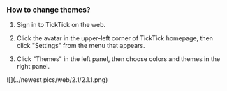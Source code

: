 ### How to change themes?

1. Sign in to TickTick on the web.

2. Click the avatar in the upper-left corner of TickTick homepage, then click "Settings" from the menu that appears.

3. Click "Themes" in the left panel, then choose colors and themes in the right panel.  

![](../newest pics/web/2.1/2.1.1.png)